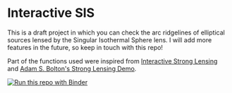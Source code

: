# Interactive SIS

This is a draft project in which you can check the arc ridgelines of elliptical sources lensed by the Singular Isothermal Sphere lens. I will add more features in the future, so keep in touch with this repo!

Part of the functions used were inspired from [Interactive Strong Lensing](https://github.com/rirze/interactive-strong-lensing) and [Adam S. Bolton's Strong Lensing Demo](http://www.physics.utah.edu/~bolton/python_lens_demo/).

[![Run this repo with Binder](https://mybinder.org/badge_logo.svg)](https://mybinder.org/v2/gh/oliveirara/interactive_sis/master?urlpath=voila%2Frender%2Fnotebooks%2Fanimations.ipynb)
